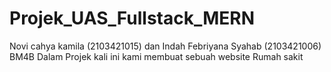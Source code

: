 # Projek_UAS_Fullstack_MERN
Novi cahya kamila (2103421015) dan Indah Febriyana Syahab (2103421006) BM4B
Dalam Projek kali ini kami membuat sebuah website Rumah sakit
